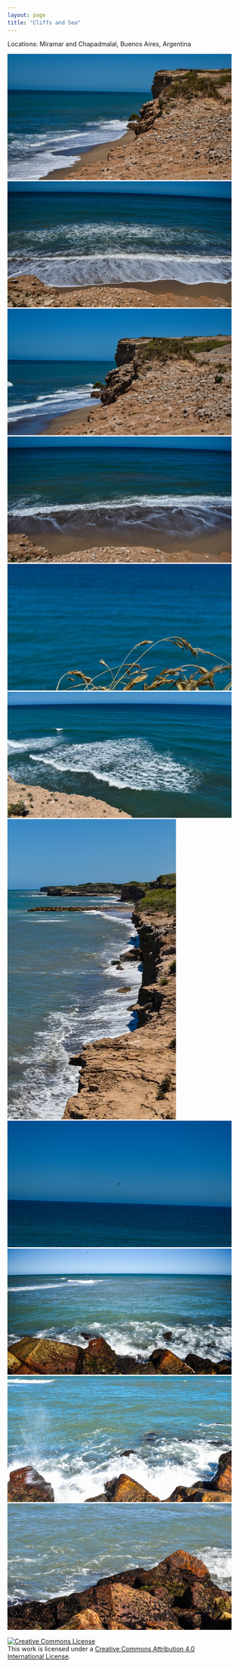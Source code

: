 ```yaml
---
layout: page
title: "Cliffs and Sea"
---
```


<p>Locations: Miramar and Chapadmalal, Buenos Aires, Argentina</p>
<div class="row"> 
  <div class="column">
    <a href="/public/img/galleries/cliffs-and-sea/cliffs-and-sea-01.jpg" target="_blank">
      <img src="/public/img/galleries/cliffs-and-sea/cliffs-and-sea-01-thumbnail.jpg" alt="Cliffs and Sea">
    </a>
    <a href="/public/img/galleries/cliffs-and-sea/cliffs-and-sea-02.jpg" target="_blank">
      <img src="/public/img/galleries/cliffs-and-sea/cliffs-and-sea-02-thumbnail.jpg" alt="Cliffs and Sea">
    </a>
    <a href="/public/img/galleries/cliffs-and-sea/cliffs-and-sea-03.jpg" target="_blank">
      <img src="/public/img/galleries/cliffs-and-sea/cliffs-and-sea-03-thumbnail.jpg" alt="Cliffs and Sea">
    </a>
    <a href="/public/img/galleries/cliffs-and-sea/cliffs-and-sea-04.jpg" target="_blank">
      <img src="/public/img/galleries/cliffs-and-sea/cliffs-and-sea-04-thumbnail.jpg" alt="Cliffs and Sea">
    </a>
  </div>
  <div class="column">
    <a href="/public/img/galleries/cliffs-and-sea/cliffs-and-sea-05.jpg" target="_blank">
      <img src="/public/img/galleries/cliffs-and-sea/cliffs-and-sea-05-thumbnail.jpg" alt="Cliffs and Sea">
    </a>
    <a href="/public/img/galleries/cliffs-and-sea/cliffs-and-sea-06.jpg" target="_blank">
      <img src="/public/img/galleries/cliffs-and-sea/cliffs-and-sea-06-thumbnail.jpg" alt="Cliffs and Sea">
    </a>
    <a href="/public/img/galleries/cliffs-and-sea/cliffs-and-sea-07.jpg" target="_blank">
      <img src="/public/img/galleries/cliffs-and-sea/cliffs-and-sea-07-thumbnail.jpg" alt="Cliffs and Sea">
    </a>
  </div> 
  <div class="column">
    <a href="/public/img/galleries/cliffs-and-sea/cliffs-and-sea-08.jpg" target="_blank">
      <img src="/public/img/galleries/cliffs-and-sea/cliffs-and-sea-08-thumbnail.jpg" alt="Cliffs and Sea">
    </a>
    <a href="/public/img/galleries/cliffs-and-sea/cliffs-and-sea-09.jpg" target="_blank">
      <img src="/public/img/galleries/cliffs-and-sea/cliffs-and-sea-09-thumbnail.jpg" alt="Cliffs and Sea">
    </a>
    <a href="/public/img/galleries/cliffs-and-sea/cliffs-and-sea-10.jpg" target="_blank">
      <img src="/public/img/galleries/cliffs-and-sea/cliffs-and-sea-10-thumbnail.jpg" alt="Cliffs and Sea">
    </a>
    <a href="/public/img/galleries/cliffs-and-sea/cliffs-and-sea-11.jpg" target="_blank">
      <img src="/public/img/galleries/cliffs-and-sea/cliffs-and-sea-11-thumbnail.jpg" alt="Cliffs and Sea">
    </a>
  </div>
</div>
<p>
  <a rel="license" href="http://creativecommons.org/licenses/by/4.0/"><img alt="Creative Commons License" style="border-width:0" src="https://i.creativecommons.org/l/by/4.0/88x31.png" /></a><br />This work is licensed under a <a rel="license" href="http://creativecommons.org/licenses/by/4.0/">Creative Commons Attribution 4.0 International License</a>.
</p>
